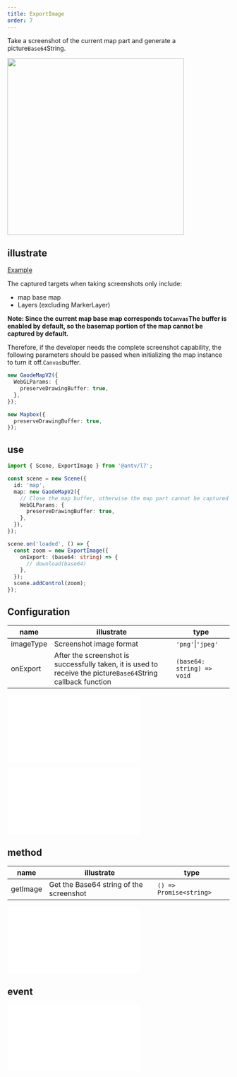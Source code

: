 ```yaml
---
title: ExportImage
order: 7
---
```


Take a screenshot of the current map part and generate a picture`Base64`String.

<img src="https://gw.alipayobjects.com/mdn/rms_816329/afts/img/A*Yc78QZaeJWkAAAAAAAAAAAAAARQnAQ" width="400"/>

## illustrate

[Example](/examples/component/control#exportimage)

The captured targets when taking screenshots only include:

* map base map
* Layers (excluding MarkerLayer)

**Note: Since the current map base map corresponds to`Canvas`The buffer is enabled by default, so the basemap portion of the map cannot be captured by default.**

Therefore, if the developer needs the complete screenshot capability, the following parameters should be passed when initializing the map instance to turn it off.`Canvas`buffer.

```ts
new GaodeMapV2({
  WebGLParams: {
    preserveDrawingBuffer: true,
  },
});

new Mapbox({
  preserveDrawingBuffer: true,
});
```

## use

```ts
import { Scene, ExportImage } from '@antv/l7';

const scene = new Scene({
  id: 'map',
  map: new GaodeMapV2({
    // Close the map buffer, otherwise the map part cannot be captured when taking screenshots
    WebGLParams: {
      preserveDrawingBuffer: true,
    },
  }),
});

scene.on('loaded', () => {
  const zoom = new ExportImage({
    onExport: (base64: string) => {
      // download(base64)
    },
  });
  scene.addControl(zoom);
});
```

## Configuration

| name      | illustrate                                                                                                    | type                       |
| --------- | ------------------------------------------------------------------------------------------------------------- | -------------------------- |
| imageType | Screenshot image format                                                                                       | `'png'`\|`'jpeg'`          |
| onExport  | After the screenshot is successfully taken, it is used to receive the picture`Base64`String callback function | `(base64: string) => void` |

<embed src="@/docs/api/common/control/btn-api.zh.md"></embed>

<embed src="@/docs/api/common/control/api.zh.md"></embed>

## method

| name     | illustrate                              | type                    |
| -------- | --------------------------------------- | ----------------------- |
| getImage | Get the Base64 string of the screenshot | `() => Promise<string>` |

<embed src="@/docs/api/common/control/method.en.md"></embed>

## event

<embed src="@/docs/api/common/control/event.en.md"></embed>
